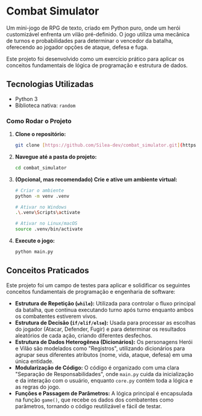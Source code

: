 # Combat Simulator

Um mini-jogo de RPG de texto, criado em Python puro, onde um herói customizável enfrenta um vilão pré-definido. O jogo utiliza uma mecânica de turnos e probabilidades para determinar o vencedor da batalha, oferecendo ao jogador opções de ataque, defesa e fuga.

Este projeto foi desenvolvido como um exercício prático para aplicar os conceitos fundamentais de lógica de programação e estrutura de dados.

## Tecnologias Utilizadas

* Python 3
* Biblioteca nativa: `random`

### Como Rodar o Projeto

1. **Clone o repositório:**

   ```bash
   git clone [https://github.com/Silea-dev/combat_simulator.git](https://github.com/Silea-dev/combat_simulator.git)
   ```
2. **Navegue até a pasta do projeto:**

   ```bash
   cd combat_simulator
   ```
3. **(Opcional, mas recomendado) Crie e ative um ambiente virtual:**

   ```bash
   # Criar o ambiente
   python -m venv .venv

   # Ativar no Windows
   .\.venv\Scripts\activate

   # Ativar no Linux/macOS
   source .venv/bin/activate
   ```
4. **Execute o jogo:**

   ```bash
   python main.py
   ```

## Conceitos Praticados

Este projeto foi um campo de testes para aplicar e solidificar os seguintes conceitos fundamentais de programação e engenharia de software:

* **Estrutura de Repetição (`while`):**
  Utilizada para controlar o fluxo principal da batalha, que continua executando turno após turno enquanto ambos os combatentes estiverem vivos.
* **Estrutura de Decisão (`if/elif/else`):**
  Usada para processar as escolhas do jogador (Atacar, Defender, Fugir) e para determinar os resultados aleatórios de cada ação, criando diferentes desfechos.
* **Estrutura de Dados Heterogênea (Dicionários):**
  Os personagens Herói e Vilão são modelados como "Registros", utilizando dicionários para agrupar seus diferentes atributos (nome, vida, ataque, defesa) em uma única entidade.
* **Modularização de Código:**
  O código é organizado com uma clara "Separação de Responsabilidades", onde `main.py` cuida da inicialização e da interação com o usuário, enquanto `core.py` contém toda a lógica e as regras do jogo.
* **Funções e Passagem de Parâmetros:**
  A lógica principal é encapsulada na função `game()`, que recebe os dados dos combatentes como parâmetros, tornando o código reutilizável e fácil de testar.
